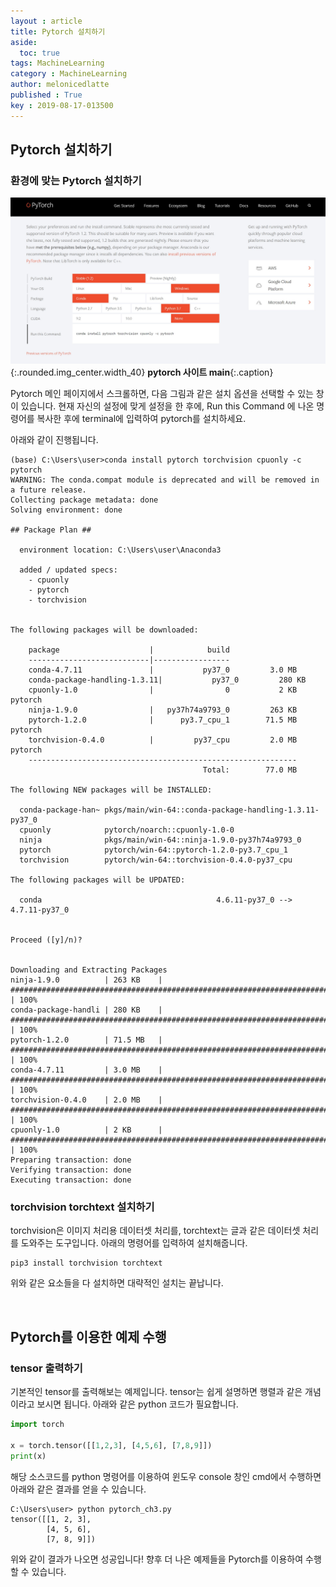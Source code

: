 ```yaml
---
layout : article
title: Pytorch 설치하기
aside:
  toc: true
tags: MachineLearning
category : MachineLearning
author: melonicedlatte
published : True
key : 2019-08-17-013500
---
```


## Pytorch 설치하기

### 환경에 맞는 Pytorch 설치하기

![image](/assets/images/201908/pytorch_main.jpg){:.rounded.img_center.width_40}
**pytorch 사이트 main**{:.caption}

Pytorch 메인 페이지에서 스크롤하면, 다음 그림과 같은 설치 옵션을 선택할 수 있는 창이 있습니다. 현재 자신의 설정에 맞게 설정을 한 후에, Run this Command 에 나온 명령어를 복사한 후에 terminal에 입력하여 pytorch를 설치하세요.

아래와 같이 진행됩니다.

~~~
(base) C:\Users\user>conda install pytorch torchvision cpuonly -c pytorch
WARNING: The conda.compat module is deprecated and will be removed in a future release.
Collecting package metadata: done
Solving environment: done

## Package Plan ##

  environment location: C:\Users\user\Anaconda3

  added / updated specs:
    - cpuonly
    - pytorch
    - torchvision


The following packages will be downloaded:

    package                    |            build
    ---------------------------|-----------------
    conda-4.7.11               |           py37_0         3.0 MB
    conda-package-handling-1.3.11|           py37_0         280 KB
    cpuonly-1.0                |                0           2 KB  pytorch
    ninja-1.9.0                |   py37h74a9793_0         263 KB
    pytorch-1.2.0              |      py3.7_cpu_1        71.5 MB  pytorch
    torchvision-0.4.0          |         py37_cpu         2.0 MB  pytorch
    ------------------------------------------------------------
                                           Total:        77.0 MB

The following NEW packages will be INSTALLED:

  conda-package-han~ pkgs/main/win-64::conda-package-handling-1.3.11-py37_0
  cpuonly            pytorch/noarch::cpuonly-1.0-0
  ninja              pkgs/main/win-64::ninja-1.9.0-py37h74a9793_0
  pytorch            pytorch/win-64::pytorch-1.2.0-py3.7_cpu_1
  torchvision        pytorch/win-64::torchvision-0.4.0-py37_cpu

The following packages will be UPDATED:

  conda                                       4.6.11-py37_0 --> 4.7.11-py37_0


Proceed ([y]/n)?


Downloading and Extracting Packages
ninja-1.9.0          | 263 KB    | ############################################################################ | 100%
conda-package-handli | 280 KB    | ############################################################################ | 100%
pytorch-1.2.0        | 71.5 MB   | ############################################################################ | 100%
conda-4.7.11         | 3.0 MB    | ############################################################################ | 100%
torchvision-0.4.0    | 2.0 MB    | ############################################################################ | 100%
cpuonly-1.0          | 2 KB      | ############################################################################ | 100%
Preparing transaction: done
Verifying transaction: done
Executing transaction: done
~~~


### torchvision torchtext 설치하기

torchvision은 이미지 처리용 데이터셋 처리를, torchtext는 글과 같은 데이터셋 처리를 도와주는 도구입니다. 아래의 명령어를 입력하여 설치해줍니다.

~~~
pip3 install torchvision torchtext
~~~

위와 같은 요소들을 다 설치하면 대략적인 설치는 끝납니다.

<br>

## Pytorch를 이용한 예제 수행

### tensor 출력하기

기본적인 tensor를 출력해보는 예제입니다. tensor는 쉽게 설명하면 행렬과 같은 개념이라고 보시면 됩니다. 아래와 같은 python 코드가 필요합니다. 

~~~python
import torch

x = torch.tensor([[1,2,3], [4,5,6], [7,8,9]])
print(x)
~~~

해당 소스코드를 python 명령어를 이용하여 윈도우 console 창인 cmd에서 수행하면 아래와 같은 결과를 얻을 수 있습니다. 

~~~
C:\Users\user> python pytorch_ch3.py
tensor([[1, 2, 3],
        [4, 5, 6],
        [7, 8, 9]])
~~~

위와 같이 결과가 나오면 성공입니다! 향후 더 나은 예제들을 Pytorch를 이용하여 수행할 수 있습니다.

